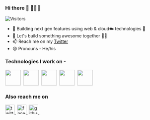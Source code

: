 ### Hi there 👋 👨🏻‍💻

![Visitors](https://komarev.com/ghpvc/?username=sb39)
<!--
**sb39/sb39** is a ✨ _special_ ✨ repository because its `README.md` (this file) appears on your GitHub profile.

Here are some ideas to get you started:

- 🔭 I’m currently working on ...
- 🌱 I’m currently learning ...
- 👯 I’m looking to collaborate on ...
- 🤔 I’m looking for help with ...
- 💬 Ask me about ...
- 📫 How to reach me: ...
- 😄 Pronouns: ...
- ⚡ Fun fact: ...
-->

- 🔧 Building next gen features using web & cloud☁️ technologies 🧙
- 👯 Let's build something awesome together 💪🏻
- 📫 Reach me on my [Twitter](https://twitter.com/biswas_srijeet)
- 😄 Pronouns - He/his

### Technologies I work on - 

<span><img height="50" src="https://user-images.githubusercontent.com/28492382/95008889-47a89600-063b-11eb-9f0c-e3c5df4de441.png" />&nbsp;</span>
<span><img height="50" src="https://user-images.githubusercontent.com/28492382/95008962-c6053800-063b-11eb-85ba-e57ae99bc6d3.png" />&nbsp;</span>
<span><img height="50" src="https://user-images.githubusercontent.com/28492382/95009057-9a368200-063c-11eb-85b7-3d7227fff23c.png" />&nbsp;</span>
<span><img height="50" src="https://user-images.githubusercontent.com/28492382/95009165-80e20580-063d-11eb-974d-ea328f93a78f.jpg" />&nbsp;</span>
<span><img height="50" src="https://user-images.githubusercontent.com/28492382/95009192-bab30c00-063d-11eb-9b44-c5e03e22da66.png" />&nbsp;</span>

### Also reach me on 

<a href="https://twitter.com/biswas_srijeet"><span><img height="30" alt="twitter_freepik" src="https://user-images.githubusercontent.com/28492382/95009432-abcd5900-063f-11eb-9791-ac70904e82c2.png" />&nbsp;</span></a>
<a href="https://facebook.com/srijeet.b"><span><img height="30" alt="facebook_freepik" src="https://user-images.githubusercontent.com/28492382/95009541-8260fd00-0640-11eb-9c3b-62c29152ed28.png" />&nbsp;</span></a>
<a href="https://github.com/sb39"><span><img height="30" alt="github_freepik" src="https://user-images.githubusercontent.com/28492382/95009579-bdfbc700-0640-11eb-9e35-572c62a94062.png" />&nbsp;</span></a>
